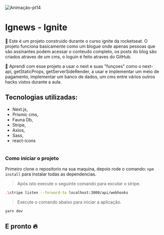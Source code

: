 ![Animação-pt14](https://user-images.githubusercontent.com/86725282/177658812-4af1285b-c0fa-423c-9c14-555111e1a1c9.gif)

# Ignews - Ignite 

:pushpin: Este é um projeto construido durante o curso ignite da rocketseat. O projeto funciona basicamente como um blogue onde apenas pessoas que são assinantes podem acessar o conteudo completo, os posts do blog são criados atraves de um cms, o loguin é feito atraves do GitHub. 

:green_book: Aprendi com esse projeto a usar o next e suas "funçoes" como o next-api, getStaticProps, getServerSideRender, a usar e implementar um meio de pagamento, implementar um banco de dados, um cms entre vários outros hacks vistos durante a aula.

## Tecnologias utilizadas:
- Next.js,
- Prismic cms,
- Fauna Db, 
- Stripe, 
- Axios, 
- Sass, 
- react-icons 


#
### Como iniciar o projeto 
Primeiro clone o repositorio na sua maquina, depois rode o comando:  `npm install` para instalar todas as dependencias. 

> Após isto execute o seguinte comando para excutar o stripe.
```bash
.\stripe listen --forward-to localhost:3000/api/webhooks
```
> Execute o comando abaixo para iniciar a aplicação.
```bash
yarn dev
```

## E pronto :fire:


